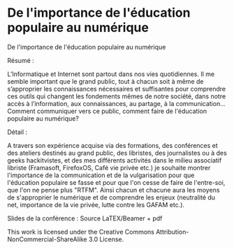 De l'importance de l'éducation populaire au numérique
=======================================================

De l'importance de l'éducation populaire au numérique

Résumé :

L’Informatique et Internet sont partout dans nos vies quotidiennes. Il me semble important que le grand public, tout à chacun soit à même de s’approprier les connaissances nécessaires et suffisantes pour comprendre ces outils qui changent les fondements mêmes de notre société, dans notre accès à l’information, aux connaissances, au partage, à la communication...
Comment communiquer vers ce public, comment faire de l'éducation populaire au numérique? 

Détail :

A travers son expérience acquise via des formations, des conférences et des ateliers destinés au grand public, des libristes, des journalistes ou à des geeks hackitvistes, et des mes différents activités dans le milieu associatif libriste (Framasoft, FirefoxOS, Café vie privée etc.) je souhaite montrer l'importance de la communication et de la vulgarisation pour que l'éducation populaire se fasse et pour que l'on cesse de faire de l'entre-soi, que l'on ne pense plus "RTFM". Ainsi chacun et chacune aura les moyens de s'approprier le numérique et de comprendre les enjeux (neutralité du net, importance de la vie privée, lutte contre les GAFAM etc.).

Slides de la conférence : Source LaTEX/Beamer + pdf

This work is licensed under the Creative Commons Attribution-NonCommercial-ShareAlike 3.0 License.